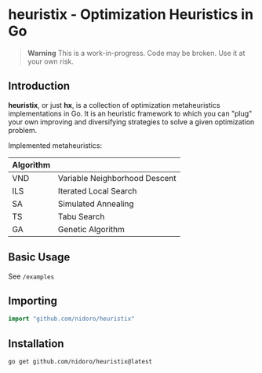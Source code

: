 # heuristix - Optimization Heuristics in Go

> **Warning**
> This is a work-in-progress. Code may be broken. Use it at your own risk.

## Introduction

**heuristix**, or just **hx**, is a collection of optimization metaheuristics
implementations in Go. It is an heuristic framework
to which you can "plug" your own improving and diversifying strategies
to solve a given optimization problem.

Implemented metaheuristics:

| Algorithm | |
|---|---|
| VND | Variable Neighborhood Descent |
| ILS | Iterated Local Search |
| SA | Simulated Annealing |
| TS | Tabu Search |
| GA | Genetic Algorithm |

## Basic Usage

See `/examples`

## Importing
```go
import "github.com/nidoro/heuristix"
```

## Installation

```shell
go get github.com/nidoro/heuristix@latest
```
